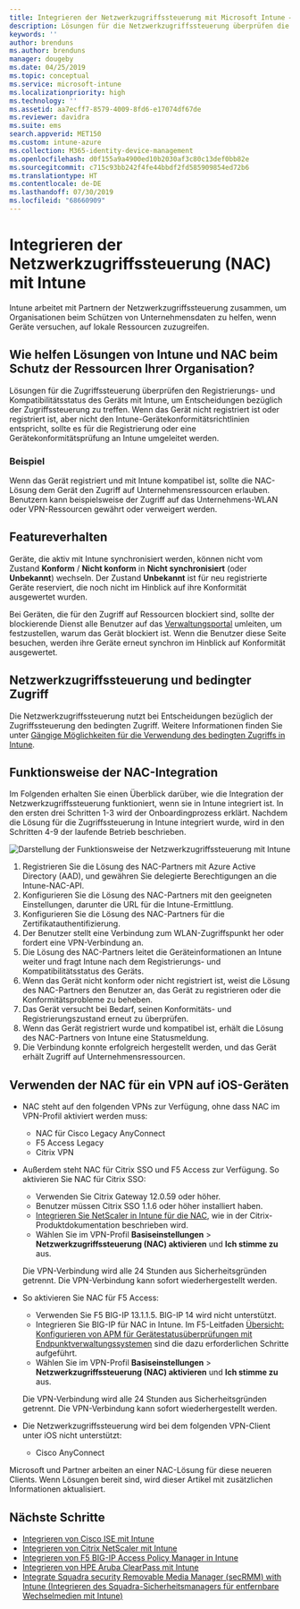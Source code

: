 ```yaml
---
title: Integrieren der Netzwerkzugriffssteuerung mit Microsoft Intune – Azure | Microsoft-Dokumentation
description: Lösungen für die Netzwerkzugriffssteuerung überprüfen die Registrierung und Konformität von Geräten mit Intune. Die Netzwerkzugriffssteuerung umfasst bestimmte Verhaltensweisen und arbeitet mit dem bedingten Zugriff zusammen. Weitere Informationen finden Sie in den Integrationsschritten und unter der Liste mit Partnerlösungen.
keywords: ''
author: brenduns
ms.author: brenduns
manager: dougeby
ms.date: 04/25/2019
ms.topic: conceptual
ms.service: microsoft-intune
ms.localizationpriority: high
ms.technology: ''
ms.assetid: aa7ecff7-8579-4009-8fd6-e17074df67de
ms.reviewer: davidra
ms.suite: ems
search.appverid: MET150
ms.custom: intune-azure
ms.collection: M365-identity-device-management
ms.openlocfilehash: d0f155a9a4900ed10b2030af3c80c13def0bb82e
ms.sourcegitcommit: c715c93bb242f4fe44bbdf2fd585909854ed72b6
ms.translationtype: HT
ms.contentlocale: de-DE
ms.lasthandoff: 07/30/2019
ms.locfileid: "68660909"
---
```

# <a name="network-access-control-nac-integration-with-intune"></a>Integrieren der Netzwerkzugriffssteuerung (NAC) mit Intune

Intune arbeitet mit Partnern der Netzwerkzugriffssteuerung zusammen, um Organisationen beim Schützen von Unternehmensdaten zu helfen, wenn Geräte versuchen, auf lokale Ressourcen zuzugreifen.

## <a name="how-do-intune-and-nac-solutions-help-protect-your-organization-resources"></a>Wie helfen Lösungen von Intune und NAC beim Schutz der Ressourcen Ihrer Organisation?

Lösungen für die Zugriffssteuerung überprüfen den Registrierungs- und Kompatibilitätsstatus des Geräts mit Intune, um Entscheidungen bezüglich der Zugriffssteuerung zu treffen. Wenn das Gerät nicht registriert ist oder registriert ist, aber nicht den Intune-Gerätekonformitätsrichtlinien entspricht, sollte es für die Registrierung oder eine Gerätekonformitätsprüfung an Intune umgeleitet werden.

### <a name="example"></a>Beispiel

Wenn das Gerät registriert und mit Intune kompatibel ist, sollte die NAC-Lösung dem Gerät den Zugriff auf Unternehmensressourcen erlauben. Benutzern kann beispielsweise der Zugriff auf das Unternehmens-WLAN oder VPN-Ressourcen gewährt oder verweigert werden.

## <a name="feature-behaviors"></a>Featureverhalten

Geräte, die aktiv mit Intune synchronisiert werden, können nicht vom Zustand **Konform** / **Nicht konform** in **Nicht synchronisiert** (oder **Unbekannt**) wechseln. Der Zustand **Unbekannt** ist für neu registrierte Geräte reserviert, die noch nicht im Hinblick auf ihre Konformität ausgewertet wurden.

Bei Geräten, die für den Zugriff auf Ressourcen blockiert sind, sollte der blockierende Dienst alle Benutzer auf das [Verwaltungsportal](https://portal.manage.microsoft.com) umleiten, um festzustellen, warum das Gerät blockiert ist.  Wenn die Benutzer diese Seite besuchen, werden ihre Geräte erneut synchron im Hinblick auf Konformität ausgewertet.

## <a name="nac-and-conditional-access"></a>Netzwerkzugriffssteuerung und bedingter Zugriff

Die Netzwerkzugriffssteuerung nutzt bei Entscheidungen bezüglich der Zugriffssteuerung den bedingten Zugriff. Weitere Informationen finden Sie unter [Gängige Möglichkeiten für die Verwendung des bedingten Zugriffs in Intune](conditional-access-intune-common-ways-use.md).

## <a name="how-the-nac-integration-works"></a>Funktionsweise der NAC-Integration

Im Folgenden erhalten Sie einen Überblick darüber, wie die Integration der Netzwerkzugriffssteuerung funktioniert, wenn sie in Intune integriert ist. In den ersten drei Schritten 1-3 wird der Onboardingprozess erklärt. Nachdem die Lösung für die Zugriffssteuerung in Intune integriert wurde, wird in den Schritten 4-9 der laufende Betrieb beschrieben.

![Darstellung der Funktionsweise der Netzwerkzugriffssteuerung mit Intune](./media/ca-intune-common-ways-2.png)

1. Registrieren Sie die Lösung des NAC-Partners mit Azure Active Directory (AAD), und gewähren Sie delegierte Berechtigungen an die Intune-NAC-API.
2. Konfigurieren Sie die Lösung des NAC-Partners mit den geeigneten Einstellungen, darunter die URL für die Intune-Ermittlung.
3. Konfigurieren Sie die Lösung des NAC-Partners für die Zertifikatauthentifizierung.
4. Der Benutzer stellt eine Verbindung zum WLAN-Zugriffspunkt her oder fordert eine VPN-Verbindung an.
5. Die Lösung des NAC-Partners leitet die Geräteinformationen an Intune weiter und fragt Intune nach dem Registrierungs- und Kompatibilitätsstatus des Geräts.
6. Wenn das Gerät nicht konform oder nicht registriert ist, weist die Lösung des NAC-Partners den Benutzer an, das Gerät zu registrieren oder die Konformitätsprobleme zu beheben.
7. Das Gerät versucht bei Bedarf, seinen Konformitäts- und Registrierungszustand erneut zu überprüfen.
8. Wenn das Gerät registriert wurde und kompatibel ist, erhält die Lösung des NAC-Partners von Intune eine Statusmeldung.
9. Die Verbindung konnte erfolgreich hergestellt werden, und das Gerät erhält Zugriff auf Unternehmensressourcen.

## <a name="use-nac-for-vpn-on-your-ios-devices"></a>Verwenden der NAC für ein VPN auf iOS-Geräten  

- NAC steht auf den folgenden VPNs zur Verfügung, ohne dass NAC im VPN-Profil aktiviert werden muss:

  - NAC für Cisco Legacy AnyConnect
  - F5 Access Legacy
  - Citrix VPN

- Außerdem steht NAC für Citrix SSO und F5 Access zur Verfügung. So aktivieren Sie NAC für Citrix SSO:

  - Verwenden Sie Citrix Gateway 12.0.59 oder höher.  
  - Benutzer müssen Citrix SSO 1.1.6 oder höher installiert haben.
  - [Integrieren Sie NetScaler in Intune für die NAC](https://docs.citrix.com/en-us/netscaler-gateway/12/microsoft-intune-integration/configuring-network-access-control-device-check-for-netscaler-gateway-virtual-server-for-single-factor-authentication-deployment.html), wie in der Citrix-Produktdokumentation beschrieben wird.
  - Wählen Sie im VPN-Profil **Basiseinstellungen** > **Netzwerkzugriffssteuerung (NAC) aktivieren** und **Ich stimme zu** aus.

  Die VPN-Verbindung wird alle 24 Stunden aus Sicherheitsgründen getrennt. Die VPN-Verbindung kann sofort wiederhergestellt werden.

- So aktivieren Sie NAC für F5 Access:

  - Verwenden Sie F5 BIG-IP 13.1.1.5. BIG-IP 14 wird nicht unterstützt.
  - Integrieren Sie BIG-IP für NAC in Intune. Im F5-Leitfaden [Übersicht: Konfigurieren von APM für Gerätestatusüberprüfungen mit Endpunktverwaltungssystemen](https://support.f5.com/kb/en-us/products/big-ip_apm/manuals/product/apm-client-configuration-7-1-6/6.html#guid-0bd12e12-8107-40ec-979d-c44779a8cc89) sind die dazu erforderlichen Schritte aufgeführt.
  - Wählen Sie im VPN-Profil **Basiseinstellungen** > **Netzwerkzugriffssteuerung (NAC) aktivieren** und **Ich stimme zu** aus.

  Die VPN-Verbindung wird alle 24 Stunden aus Sicherheitsgründen getrennt. Die VPN-Verbindung kann sofort wiederhergestellt werden.

- Die Netzwerkzugriffssteuerung wird bei dem folgenden VPN-Client unter iOS nicht unterstützt:
  - Cisco AnyConnect

Microsoft und Partner arbeiten an einer NAC-Lösung für diese neueren Clients. Wenn Lösungen bereit sind, wird dieser Artikel mit zusätzlichen Informationen aktualisiert.

## <a name="next-steps"></a>Nächste Schritte

- [Integrieren von Cisco ISE mit Intune](https://www.cisco.com/c/en/us/td/docs/security/ise/2-1/admin_guide/b_ise_admin_guide_21/b_ise_admin_guide_20_chapter_01000.html)
- [Integrieren von Citrix NetScaler mit Intune](https://docs.citrix.com/en-us/netscaler-gateway/12/microsoft-intune-integration/configuring-network-access-control-device-check-for-netscaler-gateway-virtual-server-for-single-factor-authentication-deployment.html)
- [Integrieren von F5 BIG-IP Access Policy Manager in Intune](https://support.f5.com/kb/en-us/products/big-ip_apm/manuals/product/apm-client-configuration-13-0-0/6.html)
- [Integrieren von HPE Aruba ClearPass mit Intune](https://support.arubanetworks.com/Documentation/tabid/77/DMXModule/512/Command/Core_Download/Default.aspx?EntryId=31271)
- [Integrate Squadra security Removable Media Manager (secRMM) with Intune (Integrieren des Squadra-Sicherheitsmanagers für entfernbare Wechselmedien mit Intune)](https://www.squadratechnologies.com/StaticContent/ProductDownload/secRMM/9.9.0.0/secRMMIntuneAccessControlSetupGuide.pdf)
